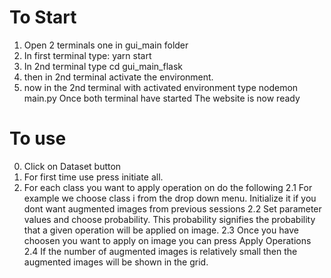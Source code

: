 # To Start
1. Open 2 terminals one in gui_main folder
2. In first terminal type: yarn start
3. In 2nd terminal type cd gui_main_flask
4. then in 2nd terminal activate the environment.
5. now in the 2nd terminal with activated environment type nodemon main.py
    Once both terminal have started The website is now ready

# To use 
0. Click on Dataset button
1. For first time use press initiate all.
2. For each class you want to apply operation on do the following
    2.1 For example we choose class i from the drop down menu. Initialize it if you dont want augmented images from previous sessions
    2.2 Set parameter values and choose probability. This probability signifies the probability that a given operation will be applied  on image.
    2.3 Once you have choosen you want to apply on image you can press Apply Operations
    2.4 If the number of augmented images is relatively small then the augmented images will be shown in the grid.
    